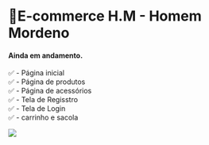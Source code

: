 # 🧔E-commerce H.M - Homem Mordeno

#### Ainda em andamento.

✅ - Página inicial <br>
✅ - Página de produtos <br>
✅ - Página de acessórios <br>
✅ - Tela de Regisstro <br>
✅ - Tela de Login <br>
✅ - carrinho e sacola

<img src="https://i.imgur.com/kIWX6Un.png">
